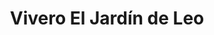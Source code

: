 ---
title: "Vivero El Jardín de Leo"
url: /ciudad-guayana-puerto-ordaz/vivero-el-jardin-de-leo/
shop: centro de jardinería
---